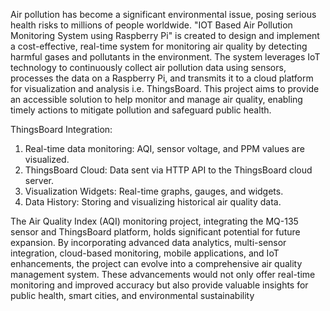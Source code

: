 Air pollution has become a significant environmental issue, posing serious health risks to millions of people worldwide. 
"IOT Based Air Pollution Monitoring System using Raspberry Pi" is created to design and implement a cost-effective, real-time system for monitoring air quality by detecting harmful gases and pollutants in the environment.
 The system leverages IoT technology to continuously collect air pollution data using sensors, processes the data on a Raspberry Pi, and transmits it to a cloud platform for visualization and analysis i.e. ThingsBoard. 
This project aims to provide an accessible solution to help monitor and manage air quality, enabling timely actions to mitigate pollution and safeguard public health.

ThingsBoard Integration:
1. Real-time data monitoring: AQI, sensor voltage, and PPM values are visualized.
2. ThingsBoard Cloud: Data sent via HTTP API to the ThingsBoard cloud server.
3. Visualization Widgets: Real-time graphs, gauges, and widgets.
4. Data History: Storing and visualizing historical air quality data.

The Air Quality Index (AQI) monitoring project, integrating the MQ-135 sensor and ThingsBoard platform, holds significant potential for future expansion. 
By incorporating advanced data analytics, multi-sensor integration, cloud-based monitoring, mobile applications, and IoT enhancements, the project can evolve into a comprehensive air quality management system. 
These advancements would not only offer real-time monitoring and improved accuracy but also provide valuable insights for public health, smart cities, and environmental sustainability
